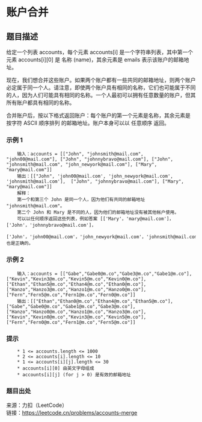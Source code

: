 # 账户合并

## 题目描述

给定一个列表 accounts，每个元素 accounts[i] 是一个字符串列表，其中第一个元素 accounts[i][0] 是 名称 (name)，其余元素是 emails 表示该账户的邮箱地址。

现在，我们想合并这些账户。如果两个账户都有一些共同的邮箱地址，则两个账户必定属于同一个人。请注意，即使两个账户具有相同的名称，它们也可能属于不同的人，因为人们可能具有相同的名称。一个人最初可以拥有任意数量的账户，但其所有账户都具有相同的名称。

合并账户后，按以下格式返回账户：每个账户的第一个元素是名称，其余元素是 按字符 ASCII 顺序排列 的邮箱地址。账户本身可以以 任意顺序 返回。

### 示例 1

```text
    输入：accounts = [["John", "johnsmith@mail.com", "john00@mail.com"], ["John", "johnnybravo@mail.com"], ["John", "johnsmith@mail.com", "john_newyork@mail.com"], ["Mary", "mary@mail.com"]]
    输出：[["John", 'john00@mail.com', 'john_newyork@mail.com', 'johnsmith@mail.com'],  ["John", "johnnybravo@mail.com"], ["Mary", "mary@mail.com"]]
    解释：
    第一个和第三个 John 是同一个人，因为他们有共同的邮箱地址 "johnsmith@mail.com"。 
    第二个 John 和 Mary 是不同的人，因为他们的邮箱地址没有被其他帐户使用。
    可以以任何顺序返回这些列表，例如答案 [['Mary'，'mary@mail.com']，['John'，'johnnybravo@mail.com']，
    ['John'，'john00@mail.com'，'john_newyork@mail.com'，'johnsmith@mail.com']] 也是正确的。
```

### 示例 2

```text
    输入：accounts = [["Gabe","Gabe0@m.co","Gabe3@m.co","Gabe1@m.co"],["Kevin","Kevin3@m.co","Kevin5@m.co","Kevin0@m.co"],["Ethan","Ethan5@m.co","Ethan4@m.co","Ethan0@m.co"],["Hanzo","Hanzo3@m.co","Hanzo1@m.co","Hanzo0@m.co"],["Fern","Fern5@m.co","Fern1@m.co","Fern0@m.co"]]
    输出：[["Ethan","Ethan0@m.co","Ethan4@m.co","Ethan5@m.co"],["Gabe","Gabe0@m.co","Gabe1@m.co","Gabe3@m.co"],["Hanzo","Hanzo0@m.co","Hanzo1@m.co","Hanzo3@m.co"],["Kevin","Kevin0@m.co","Kevin3@m.co","Kevin5@m.co"],["Fern","Fern0@m.co","Fern1@m.co","Fern5@m.co"]]
```

### 提示

```text
    * 1 <= accounts.length <= 1000
    * 2 <= accounts[i].length <= 10
    * 1 <= accounts[i][j].length <= 30
    * accounts[i][0] 由英文字母组成
    * accounts[i][j] (for j > 0) 是有效的邮箱地址
```

### 题目出处

来源：力扣（LeetCode）  
链接：<https://leetcode.cn/problems/accounts-merge>
